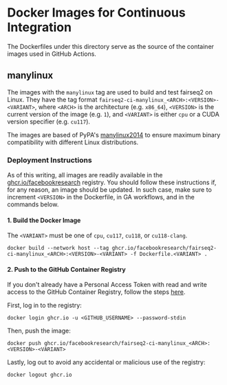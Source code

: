 # Docker Images for Continuous Integration
The Dockerfiles under this directory serve as the source of the container images
used in GitHub Actions.

## manylinux
The images with the `manylinux` tag are used to build and test fairseq2 on
Linux. They have the tag format
`fairseq2-ci-manylinux_<ARCH>:<VERSION>-<VARIANT>`, where `<ARCH>` is the
architecture (e.g. `x86_64`), `<VERSION>` is the current version of the image
(e.g. `1`), and `<VARIANT>` is either `cpu` or a CUDA version specifier (e.g.
`cu117`).

The images are based of PyPA's
[manylinux2014](https://github.com/pypa/manylinux) to ensure maximum binary
compatibility with different Linux distributions.

### Deployment Instructions
As of this writing, all images are readily available in the
[ghcr.io/facebookresearch](https://github.com/orgs/facebookresearch/packages/container/package/fairseq2-ci-wheel)
registry. You should follow these instructions if, for any reason, an image
should be updated. In such case, make sure to increment `<VERSION>` in the
Dockerfile, in GA workflows, and in the commands below.

#### 1. Build the Docker Image
The `<VARIANT>` must be one of `cpu`, `cu117`, `cu118`, or `cu118-clang`.

```
docker build --network host --tag ghcr.io/facebookresearch/fairseq2-ci-manylinux_<ARCH>:<VERSION>-<VARIANT> -f Dockerfile.<VARIANT> .
```

#### 2. Push to the GitHub Container Registry
If you don't already have a Personal Access Token with read and write access to
the GitHub Container Registry, follow the steps
[here](https://docs.github.com/en/packages/working-with-a-github-packages-registry/working-with-the-container-registry).

First, log in to the registry:

```
docker login ghcr.io -u <GITHUB_USERNAME> --password-stdin
```

Then, push the image:

```
docker push ghcr.io/facebookresearch/fairseq2-ci-manylinux_<ARCH>:<VERSION>-<VARIANT>
```

Lastly, log out to avoid any accidental or malicious use of the registry:

```
docker logout ghcr.io
```
